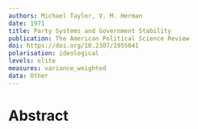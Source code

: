 ```yaml
---
authors: Michael Taylor, V. M. Herman
date: 1971
title: Party Systems and Government Stability
publication: The American Political Science Review
doi: https://doi.org/10.2307/1955041
polarisation: ideological
levels: elite
measures: variance_weighted
data: Other
---
```


# Abstract
